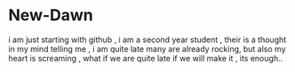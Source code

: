 # New-Dawn
i am just starting with github , i am a second year student , their is a thought in my mind telling me , i am quite late many are already rocking, but also my heart is screaming , what if we are quite late if we will make it , its enough..
